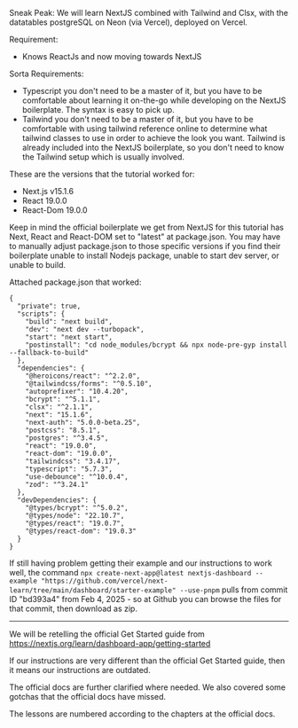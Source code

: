 
Sneak Peak: 
We will learn NextJS combined with Tailwind and Clsx, with the datatables postgreSQL on Neon (via Vercel), deployed on Vercel.

Requirement: 
- Knows ReactJs and now moving towards NextJS

Sorta Requirements:
- Typescript you don't need to be a master of it, but you have to be comfortable about learning it on-the-go while developing on the NextJS boilerplate. The syntax is easy to pick up.
- Tailwind you don't need to be a master of it, but you have to be comfortable with using tailwind reference online to determine what tailwind classes to use in order to achieve the look you want. Tailwind is already included into the NextJS boilerplate, so you don't need to know the Tailwind setup which is usually involved.

These are the versions that the tutorial worked for:
- Next.js v15.1.6 
- React 19.0.0
- React-Dom 19.0.0

Keep in mind the official boilerplate we get from NextJS for this tutorial has Next, React and React-DOM set to "latest" at package.json. You may have to manually adjust package.json to those specific versions  if you find their boilerplate unable to install Nodejs package, unable to start dev server, or unable to build.

Attached package.json that worked:
```
{
  "private": true,
  "scripts": {
    "build": "next build",
    "dev": "next dev --turbopack",
    "start": "next start",
    "postinstall": "cd node_modules/bcrypt && npx node-pre-gyp install --fallback-to-build"
  },
  "dependencies": {
    "@heroicons/react": "^2.2.0",
    "@tailwindcss/forms": "^0.5.10",
    "autoprefixer": "10.4.20",
    "bcrypt": "^5.1.1",
    "clsx": "^2.1.1",
    "next": "15.1.6",
    "next-auth": "5.0.0-beta.25",
    "postcss": "8.5.1",
    "postgres": "^3.4.5",
    "react": "19.0.0",
    "react-dom": "19.0.0",
    "tailwindcss": "3.4.17",
    "typescript": "5.7.3",
    "use-debounce": "^10.0.4",
    "zod": "^3.24.1"
  },
  "devDependencies": {
    "@types/bcrypt": "^5.0.2",
    "@types/node": "22.10.7",
    "@types/react": "19.0.7",
    "@types/react-dom": "19.0.3"
  }
}
```

If still having problem getting their example and our instructions to work well, the command `npx create-next-app@latest nextjs-dashboard --example "https://github.com/vercel/next-learn/tree/main/dashboard/starter-example" --use-pnpm` pulls from commit ID "bd393a4" from Feb 4, 2025 - so at Github you can browse the files for that commit, then download as zip.

---


We will be retelling the official Get Started guide from
https://nextjs.org/learn/dashboard-app/getting-started

If our instructions are very different than the official Get Started guide, then it means our instructions are outdated.

The official docs are further clarified where needed. We also covered some gotchas that the official docs have missed.

The lessons are numbered according to the chapters at the official docs.